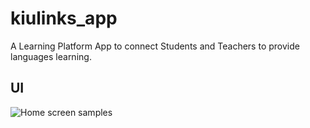 # kiulinks_app

A Learning Platform App to connect Students and Teachers to provide languages learning.

## UI

![Home screen samples](https://user-images.githubusercontent.com/98211954/212936597-3201966c-74f3-463b-aa80-4bc215d30fb0.png)
